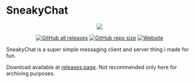 # SneakyChat
<p align="center">
  <a href="https://sneaky.pink">
    <img src="https://sneaky.pink/images/sneakychatbanner.jpg"></a>
</p>
<p align="center">
<a href="https://github.com/MageSneaky/SneakyChat/releases"><img alt="GitHub all releases" src="https://img.shields.io/github/downloads/MageSneaky/SneakyChat/total?color=pink&label=Downloads&logo=github&style=flat-square"></a>
<a href="https://github.com/MageSneaky/SneakyChat"><img alt="GitHub repo size" src="https://img.shields.io/github/repo-size/MageSneaky/SneakyChat?color=pink&label=Repo%20Size&logo=github&style=flat-square"></a>
<a href="https://sneaky.pink"><img alt="Website" src="https://img.shields.io/website?down_color=pink&down_message=sneaky.pink&label=Website&up_color=pink&up_message=sneaky.pink&url=https%3A%2F%2Fsneaky.pink"></a>
</p>
SneakyChat is a super simple messaging client and server thing i made for fun.

Download available at [releases page](https://github.com/MageSneaky/SneakyChat/releases). Not recommended only here for archiving purposes.